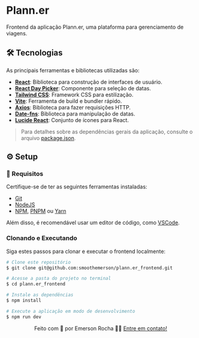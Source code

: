 # Plann.er

Frontend da aplicação Plann.er, uma plataforma para gerenciamento de viagens.

## 🛠 Tecnologias

As principais ferramentas e bibliotecas utilizadas são:

- **[React](https://reactjs.org/)**: Biblioteca para construção de interfaces de usuário.
- **[React Day Picker](https://react-day-picker.js.org/)**: Componente para seleção de datas.
- **[Tailwind CSS](https://tailwindcss.com/)**: Framework CSS para estilização.
- **[Vite](https://vitejs.dev/)**: Ferramenta de build e bundler rápido.
- **[Axios](https://axios-http.com/)**: Biblioteca para fazer requisições HTTP.
- **[Date-fns](https://date-fns.org/)**: Biblioteca para manipulação de datas.
- **[Lucide React](https://lucide.dev/)**: Conjunto de ícones para React.

> Para detalhes sobre as dependências gerais da aplicação, consulte o arquivo [package.json](./package.json).

## ⚙ Setup

### 📝 Requisitos

Certifique-se de ter as seguintes ferramentas instaladas:

- [Git](https://git-scm.com)
- [NodeJS](https://nodejs.org/en/)
- [NPM](https://www.npmjs.com/), [PNPM](https://pnpm.io/pt/) ou [Yarn](https://yarnpkg.com/)

Além disso, é recomendável usar um editor de código, como [VSCode](https://code.visualstudio.com/).

### Clonando e Executando

Siga estes passos para clonar e executar o frontend localmente:

```bash
# Clone este repositório
$ git clone git@github.com:smoothemerson/plann.er_frontend.git

# Acesse a pasta do projeto no terminal
$ cd plann.er_frontend

# Instale as dependências
$ npm install

# Execute a aplicação em modo de desenvolvimento
$ npm run dev
```

<p align="center">
  Feito com 💜 por Emerson Rocha 👋🏽 <a href="https://www.linkedin.com/in/smthemerson/" target="_blank">Entre em contato!</a>  
</p>
